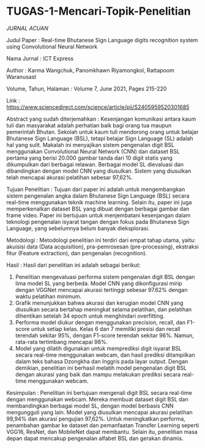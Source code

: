 # TUGAS-1-Mencari-Topik-Penelitian

*JURNAL ACUAN*

Judul Paper :
Real-time Bhutanese Sign Language digits recognition system using Convolutional Neural Network

Nama Jurnal :
ICT Express

Author :
Karma Wangchuk, Panomkhawn Riyamongkol, Rattapoom Waranusast

Volume, Tahun, Halaman :
Volume 7, June 2021, Pages 215-220

Link :
https://www.sciencedirect.com/science/article/pii/S2405959520301685

Abstract yang sudah diterjemahkan :
Kesenjangan komunikasi antara kaum tuli dan masyarakat adalah perhatian baik bagi orang tua maupun pemerintah Bhutan. Sekolah untuk kaum tuli mendorong orang untuk belajar Bhutanese Sign Language (BSL), tetapi belajar Sign Language (SL) adalah hal yang sulit. Makalah ini menyajikan sistem pengenalan digit BSL menggunakan Convolutional Neural Network (CNN) dan dataset BSL pertama yang berisi 20.000 gambar tanda dari 10 digit statis yang dikumpulkan dari berbagai relawan. Berbagai model SL dievaluasi dan dibandingkan dengan model CNN yang diusulkan. Sistem yang diusulkan telah mencapai akurasi pelatihan sebesar 97,62%.

Tujuan Penelitian :
Tujuan dari paper ini adalah untuk mengembangkan sistem pengenalan angka dalam Bhutanese Sign Language (BSL) secara real-time menggunakan teknik machine learning. Selain itu, paper ini juga memperkenalkan dataset BSL yang dibuat dengan berbagai gambar dan frame video. Paper ini bertujuan untuk menjembatani kesenjangan dalam teknologi pengenalan isyarat tangan dengan fokus pada Bhutanese Sign Language, yang sebelumnya belum banyak dieksplorasi.

Metodologi :
Metodologi penelitian ini terdiri dari empat tahap utama, yaitu: akuisisi data (Data acquisition), pra-pemrosesan (pre-processing), ekstraksi fitur (Feature extraction), dan pengenalan (recognition).

Hasil :
Hasil dari penelitian ini adalah sebagai berikut:
1. Penelitian mengevaluasi performa sistem pengenalan digit BSL dengan lima model SL yang berbeda. Model CNN yang dikonfigurasi mirip dengan VGGNet mencapai akurasi tertinggi sebesar 97.62% dengan waktu pelatihan minimum.
2. Grafik menunjukkan bahwa akurasi dan kerugian model CNN yang diusulkan secara bertahap meningkat selama pelatihan, dan pelatihan dihentikan setelah 34 epoch untuk menghindari overfitting.
3. Performa model diukur dengan menggunakan precision, recall, dan F1-score untuk setiap kelas. Kelas 6 dan 7 memiliki presisi dan recall terendah sekitar 95%, dengan F1-score terendah sekitar 96%. Namun, rata-rata tertimbang mencapai 98%.
4. Model yang dilatih digunakan untuk memprediksi digit isyarat BSL secara real-time menggunakan webcam, dan hasil prediksi ditampilkan dalam teks bahasa Dzongkha dan Inggris pada layar output.
Dengan demikian, penelitian ini berhasil melatih model pengenalan digit BSL dengan akurasi yang baik dan mampu melakukan prediksi secara real-time menggunakan webcam.

Kesimpulan :
Penelitian ini bertujuan mengenali digit BSL secara real-time dengan menggunakan webcam. Mereka membuat dataset digit BSL dan membandingkan berbagai model SL, dengan model berbasis CNN mengungguli yang lain. Model yang diusulkan mencapai akurasi pelatihan 99,94% dan akurasi pengujian 97,62%. Untuk meningkatkan performa, penambahan gambar ke dataset dan pemanfaatan Transfer Learning seperti VGG16, ResNet, dan MobileNet dapat membantu. Selain itu, penelitian masa depan dapat mencakup pengenalan alfabet BSL dan gerakan dinamis.
